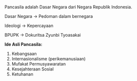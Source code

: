 Pancasila adalah Dasar Negara dari Negara Republik Indonesia.

Dasar Negara → Pedoman dalam bernegara

Ideologi → Kepercayaan

BPUPK → Dokuritsa Zyunbi Tyoasakai

**Ide Asli Pancasila:**

1. Kebangsaan
2. Internasionalisme (perikemanusiaan)
3. Mufakat Permusyawaratan
4. Kesejahteraan Sosial
5. Ketuhanan